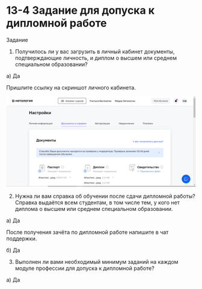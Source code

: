 # 13-4 Задание для допуска к дипломной работе
Задание

1. Получилось ли у вас загрузить в личный кабинет документы, подтверждающие личность, и диплом о высшем или среднем специальном образовании?

а) Да

Пришлите ссылку на скриншот личного кабинета.

![alt text](https://github.com/SergeiShulga/13-4/blob/main/img/001.png)

2. Нужна ли вам справка об обучении после сдачи дипломной работы? Справка выдаётся всем студентам, в том числе тем, у кого нет диплома о высшем или среднем специальном образовании.

а) Да

После получения зачёта по дипломной работе напишите в чат поддержки.

б) Да

3. Выполнен ли вами необходимый минимум заданий на каждом модуле профессии для допуска к дипломной работе?
   
а) Да
